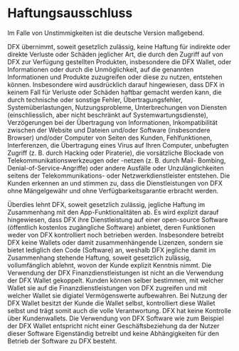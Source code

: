 # Haftungsausschluss

Im Falle von Unstimmigkeiten ist die deutsche Version maßgebend.

DFX übernimmt, soweit gesetzlich zulässig, keine Haftung für indirekte oder direkte Verluste oder Schäden jeglicher Art, die durch den Zugriff auf von DFX zur Verfügung gestellten Produkten, insbesondere die DFX Wallet, oder Informationen oder durch die Unmöglichkeit, auf die genannten Informationen und Produkte zuzugreifen oder diese zu nutzen, entstehen können. Insbesondere wird ausdrücklich darauf hingewiesen, dass DFX in keinem Fall für Verluste oder Schäden haftbar gemacht werden kann, die durch technische oder sonstige Fehler, Übertragungsfehler, Systemüberlastungen, Nutzungsprobleme, Unterbrechungen von Diensten (einschliesslich, aber nicht beschränkt auf Systemwartungsdienste), Verzögerungen bei der Übertragung von Informationen, Inkompatibilität zwischen der Website und Dateien und/oder Software (insbesondere Browser) und/oder Computer von Seiten des Kunden, Fehlfunktionen, Interferenzen, die Übertragung eines Virus auf Ihren Computer, unbefugten Zugriff (z. B. durch Hacking oder Piraterie), die vorsätzliche Blockade von Telekommunikationswerkzeugen oder -netzen (z. B. durch Mail- Bombing, Denial-of-Service-Angriffe) oder andere Ausfälle oder Unzulänglichkeiten seitens der Telekommunikations- oder Netzwerkdienstleister entstehen. Die Kunden erkennen an und stimmen zu, dass die Dienstleistungen von DFX ohne Mängelgewähr und ohne Verfügbarkeitsgarantie erbracht werden.

Überdies lehnt DFX, soweit gesetzlich zulässig, jegliche Haftung im Zusammenhang mit den App-Funktionalitäten ab. Es wird explizit darauf hingewiesen, dass DFX ihre Dienstleistung auf einer open-source Software (öffentlich kostenlos zugängliche Software) anbietet, deren Funktionen weder von DFX kontrolliert noch betrieben werden. Insbesondere betreibt DFX keine Wallets oder damit zusammenhängende Lizenzen, sondern sie bietet lediglich den Code (Software) an, weshalb DFX jegliche damit im Zusammenhang stehende Haftung, soweit gesetzlich zulässig, vollumfänglich ablehnt, wovon der Kunde explizit Kenntnis nimmt. Die Verwendung der DFX Finanzdienstleistungen ist nicht an die Verwendung der DFX Wallet gekoppelt. Kunden können selber bestimmen, mit welcher Wallet sie auf die Finanzdienstleistungen von DFX zugreifen und mit welcher Wallet sie digiatel Vermögenswerte aufbewahren. Bei Nutzung der DFX Wallet besitzt der Kunde die Wallet selbst, kontrolliert diese Wallet selbst und trägt somit auch die volle Verantwortung. DFX hat keine Kontrolle über Kundenwallets. Die Verwendung von DFX Software wie zum Beispiel der DFX Wallet entspricht nicht einer Geschäftsbeziehung da der Nutzer dieser Software Eigenständig betreibt und keine Abhängigkeiten für den Betrieb der Software zu DFX besteht.
